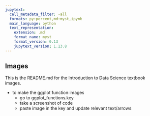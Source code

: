 ```yaml
---
jupytext:
  cell_metadata_filter: -all
  formats: py:percent,md:myst,ipynb
  main_language: python
  text_representation:
    extension: .md
    format_name: myst
    format_version: 0.13
    jupytext_version: 1.13.8
---
```


## Images
This is the README.md for the Introduction to Data Science textbook images.

- to make the ggplot function images 
  - go to ggplot_functions.key
  - take a screenshot of code 
  - paste image in the key and update relevant text/arrows
